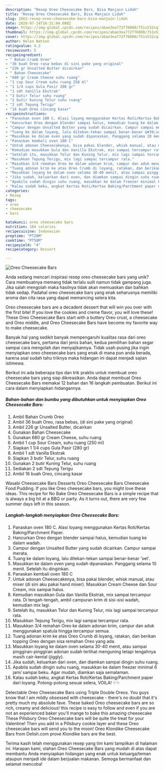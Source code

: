 ```yaml
---
description: "Resep Oreo Cheesecake Bars, Bisa Manjain Lidah"
title: "Resep Oreo Cheesecake Bars, Bisa Manjain Lidah"
slug: 2663-resep-oreo-cheesecake-bars-bisa-manjain-lidah
date: 2020-07-24T16:31:04.088Z
image: https://img-global.cpcdn.com/recipes/abae3ea772f76080/751x532cq70/oreo-cheesecake-bars-foto-resep-utama.jpg
thumbnail: https://img-global.cpcdn.com/recipes/abae3ea772f76080/751x532cq70/oreo-cheesecake-bars-foto-resep-utama.jpg
cover: https://img-global.cpcdn.com/recipes/abae3ea772f76080/751x532cq70/oreo-cheesecake-bars-foto-resep-utama.jpg
author: Helen Watson
ratingvalue: 4.2
reviewcount: 5
recipeingredient:
- " Bahan Crumb Oreo"
- "36 buah Oreo rasa bebas di sini pake yang original"
- "226 gr Unsalted Butter dicairkan"
- " Bahan Cheesecake"
- "680 gr Cream Cheese suhu ruang"
- "1 cup Sour Cream suhu ruang 250 ml"
- "1 1/4 cups Gula Pasir 280 gr"
- "1 sdt Vanilla Ekstrak"
- "3 butir Telur suhu ruang"
- "2 butir Kuning Telur suhu ruang"
- "2 sdt Tepung Terigu"
- "16 buah Oreo cincang kasar"
recipeinstructions:
- "Panaskan oven 180 C. Alasi loyang menggunakan Kertas Roti/Kertas Baking/Parchment Paper."
- "Hancurkan Oreo dengan blender sampai halus, kemudian tuang ke dalam wadah."
- "Campur dengan Unsalted Butter yang sudah dicairkan. Campur sampai merata."
- "Tuang ke dalam loyang, lalu ditekan-tekan sampai benar-benar &#39;set&#39;."
- "Masukkan ke dalam oven yang sudah dipanaskan. Panggang selama 10 menit. Setelah itu dinginkan."
- "Panaskan kembali oven 180 C"
- "Untuk adonan Cheesecakenya, bisa pakai blender, whisk manual, atau mixer (di sini aku pakai hand mixer). Masukkan Cream Cheese dan Sour Cream, mix sampai halus."
- "Kemudian masukkan Gula dan Vanilla Ekstrak, mix sampai tercampur rata. Di tengah-tengah, ambil campuran krim di sisi-sisi wadah, kemudian mix lagi."
- "Setelah itu, masukkan Telur dan Kuning Telur, mix lagi sampai tercampur rata."
- "Masukkan Tepung Terigu, mix lagi sampai tercampur rata."
- "Masukkan 3/4 remahan Oreo ke dalam adonan krim, campur dan aduk menggunakan spatula hingga tercampur semua."
- "Tuang adonan krim ke atas Oreo Crumb di loyang, ratakan, dan berikan topping Oreo dengan sisa remahan Oreo yang ada."
- "Masukkan loyang ke dalam oven selama 30-40 menit, atau sampai pinggiran-pinggiran adonan sudah terlihat menguning tetapi tengahnya masih cair-kental (jiggly)."
- "Jika sudah, keluarkan dari oven, dan diamkan sampai dingin suhu ruang."
- "Apabila sudah dingin suhu ruang, masukkan ke dalam freezer minimal 6 jam/ sampai beku. Agar mudah, diamkan saja semalaman."
- "Kalau sudah beku, angkat Kertas Roti/Kertas Baking/Parchment paper dari loyang. Potong-potong sesuai selera, VOILA! ✨✨"
categories:
- Resep
tags:
- oreo
- cheesecake
- bars

katakunci: oreo cheesecake bars 
nutrition: 164 calories
recipecuisine: Indonesian
preptime: "PT20M"
cooktime: "PT58M"
recipeyield: "4"
recipecategory: Dessert

---
```



![Oreo Cheesecake Bars](https://img-global.cpcdn.com/recipes/abae3ea772f76080/751x532cq70/oreo-cheesecake-bars-foto-resep-utama.jpg)

Anda sedang mencari inspirasi resep oreo cheesecake bars yang unik? Cara membuatnya memang tidak terlalu sulit namun tidak gampang juga. Jika salah mengolah maka hasilnya tidak akan memuaskan dan bahkan tidak sedap. Padahal oreo cheesecake bars yang enak seharusnya memiliki aroma dan cita rasa yang dapat memancing selera kita.

Oreo cheesecake bars are a decadent dessert that will win you over with the first bite! If you love the cookies and creme flavor, you will love these! These Oreo Cheesecake Bars start with a buttery Oreo crust, a cheesecake and Oreo middle, and Oreo Cheesecake Bars have become my favorite way to make cheesecake.

Banyak hal yang sedikit banyak mempengaruhi kualitas rasa dari oreo cheesecake bars, pertama dari jenis bahan, kedua pemilihan bahan segar sampai cara mengolah dan menyajikannya. Tidak usah pusing jika ingin menyiapkan oreo cheesecake bars yang enak di mana pun anda berada, karena asal sudah tahu triknya maka hidangan ini dapat menjadi sajian istimewa.


Berikut ini ada beberapa tips dan trik praktis untuk membuat oreo cheesecake bars yang siap dikreasikan. Anda dapat membuat Oreo Cheesecake Bars memakai 12 bahan dan 16 langkah pembuatan. Berikut ini cara dalam menyiapkan hidangannya.

<!--inarticleads1-->

##### Bahan-bahan dan bumbu yang dibutuhkan untuk menyiapkan Oreo Cheesecake Bars:

1. Ambil  Bahan Crumb Oreo
1. Ambil 36 buah Oreo, rasa bebas, (di sini pake yang original)
1. Ambil 226 gr Unsalted Butter, dicairkan
1. Gunakan  Bahan Cheesecake
1. Gunakan 680 gr Cream Cheese, suhu ruang
1. Ambil 1 cup Sour Cream, suhu ruang (250 ml)
1. Siapkan 1 1/4 cups Gula Pasir (280 gr)
1. Ambil 1 sdt Vanilla Ekstrak
1. Siapkan 3 butir Telur, suhu ruang
1. Gunakan 2 butir Kuning Telur, suhu ruang
1. Sediakan 2 sdt Tepung Terigu
1. Ambil 16 buah Oreo, cincang kasar


Wasabi Cheesecake Bars Desserts Oreo Cheesecake Bars Cheesecake Food Pudding. If you like Oreo cheesecake bars, you might love these ideas. This recipe for No Bake Oreo Cheesecake Bars is a simple recipe that is always a big hit at a BBQ or party. As it turns out, there are very few summer days left in this season. 

<!--inarticleads2-->

##### Langkah-langkah menyiapkan Oreo Cheesecake Bars:

1. Panaskan oven 180 C. Alasi loyang menggunakan Kertas Roti/Kertas Baking/Parchment Paper.
1. Hancurkan Oreo dengan blender sampai halus, kemudian tuang ke dalam wadah.
1. Campur dengan Unsalted Butter yang sudah dicairkan. Campur sampai merata.
1. Tuang ke dalam loyang, lalu ditekan-tekan sampai benar-benar &#39;set&#39;.
1. Masukkan ke dalam oven yang sudah dipanaskan. Panggang selama 10 menit. Setelah itu dinginkan.
1. Panaskan kembali oven 180 C
1. Untuk adonan Cheesecakenya, bisa pakai blender, whisk manual, atau mixer (di sini aku pakai hand mixer). Masukkan Cream Cheese dan Sour Cream, mix sampai halus.
1. Kemudian masukkan Gula dan Vanilla Ekstrak, mix sampai tercampur rata. Di tengah-tengah, ambil campuran krim di sisi-sisi wadah, kemudian mix lagi.
1. Setelah itu, masukkan Telur dan Kuning Telur, mix lagi sampai tercampur rata.
1. Masukkan Tepung Terigu, mix lagi sampai tercampur rata.
1. Masukkan 3/4 remahan Oreo ke dalam adonan krim, campur dan aduk menggunakan spatula hingga tercampur semua.
1. Tuang adonan krim ke atas Oreo Crumb di loyang, ratakan, dan berikan topping Oreo dengan sisa remahan Oreo yang ada.
1. Masukkan loyang ke dalam oven selama 30-40 menit, atau sampai pinggiran-pinggiran adonan sudah terlihat menguning tetapi tengahnya masih cair-kental (jiggly).
1. Jika sudah, keluarkan dari oven, dan diamkan sampai dingin suhu ruang.
1. Apabila sudah dingin suhu ruang, masukkan ke dalam freezer minimal 6 jam/ sampai beku. Agar mudah, diamkan saja semalaman.
1. Kalau sudah beku, angkat Kertas Roti/Kertas Baking/Parchment paper dari loyang. Potong-potong sesuai selera, VOILA! ✨✨


Delectable Oreo Cheesecake Bars using Triple Double Oreos. You guys know that I am mildly obsessed with cheesecake - there&#39;s no doubt that it&#39;s pretty much my absolute fave. These baked Oreo cheesecake bars are so rich, creamy and delicious! this recipe is easy to follow and even if you are not an experienced baker you&#39;ll mange to bake this amazing cheesecake These Pillsbury Oreo Cheesecake bars will be quite the treat for your Valentine! Then you add in a Pillsbury cookie layer and these Oreo cheesecake bars will send you to the moon! Oreo Klondike Cheesecake Bars from Delish.com prove Klondike bars are the best. 

Terima kasih telah menggunakan resep yang tim kami tampilkan di halaman ini. Harapan kami, olahan Oreo Cheesecake Bars yang mudah di atas dapat membantu Anda menyiapkan hidangan yang enak untuk keluarga/teman ataupun menjadi ide dalam berjualan makanan. Semoga bermanfaat dan selamat mencoba!
